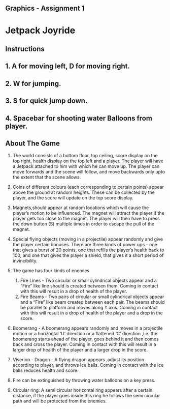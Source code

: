 ## Graphics - Assignment 1

# Jetpack Joyride

## Instructions

## 1. A for moving left, D for moving right.

## 2. W for jumping.

## 3. S for quick jump down.

## 4. Spacebar for shooting water Balloons from player.

## About The Game

1. The world consists of a bottom floor, top ceiling, score display on the top right, health
    display on the top left and a player. The player will have a Jetpack attached to him with
    which he can move up. The player can move forwards and the scene will follow, and
    move backwards only upto the extent that the scene allows.
2. Coins of different colours (each corresponding to certain points) appear above the
    ground at random heights. These can be collected by the player, and the score will
    update on the top score display.
3. Magnets,should appear at random locations which will cause the player’s motion to be
    influenced. The magnet will attract the player if the player gets too close to the magnet.
    The player will then have to press the down button (S) multiple times in order to escape
    the pull of the magnet.
4. Special flying objects (moving in a projectile) appear randomly and give the player
    certain bonuses. There are three kinds of power ups - one that gives a burst of 20 points,
    one that refills the player’s health back to 100, and one that gives the player a shield,
    that gives it a short period of invincibility.
5. The game has four kinds of enemies
    1. Fire Lines - Two circular or small cylindrical objects appear and a “Fire” like line
    should is created between them. Coming in contact with this will result in a drop of
    health of the player.
    2. Fire Beams - Two pairs of circular or small cylindrical objects appear and a “Fire” like
    beam created between each pair. The beams should be parallel to platform and moves
    along Y axis. Coming in contact with this will result in a drop of health of the player and
    a drop in the score.


3. Boomerang - A boomerang appears randomly and moves in a projectile motion or a
horizontal ‘U’ direction or a flattened ‘C’ direction ,i.e. the boomerang starts ahead of
the player, goes behind it and then comes back and cross the player. Coming in contact
with this will result in a larger drop of health of the player and a larger drop in the
score.
4. Viserion - Dragon - A flying dragon appears ,adjust its position according to player,
and throws Ice balls. Coming in contact with the ice balls reduces health and score.
6. Fire can be extinguished by throwing water balloons on a key press.
7. Circular ring: A semi circular horizontal ring appears after a certain distance, if the
player goes inside this ring he follows the semi circular path and will be protected from
the enemies.